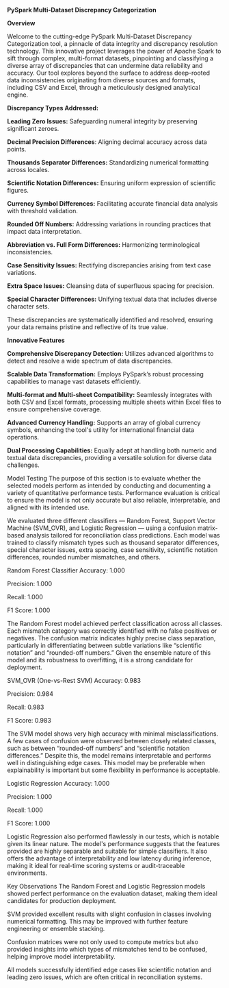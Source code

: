 **PySpark Multi-Dataset Discrepancy Categorization**

**Overview**

Welcome to the cutting-edge PySpark Multi-Dataset Discrepancy Categorization tool, a pinnacle of data integrity and discrepancy resolution technology. This innovative project leverages the power of Apache Spark to sift through complex, multi-format datasets, pinpointing and classifying a diverse array of discrepancies that can undermine data reliability and accuracy. Our tool explores beyond the surface to address deep-rooted data inconsistencies originating from diverse sources and formats, including CSV and Excel, through a meticulously designed analytical engine.


**Discrepancy Types Addressed:**

**Leading Zero Issues:** Safeguarding numeral integrity by preserving significant zeroes.

**Decimal Precision Differences**: Aligning decimal accuracy across data points.

**Thousands Separator Differences:** Standardizing numerical formatting across locales.

**Scientific Notation Differences:** Ensuring uniform expression of scientific figures.

**Currency Symbol Differences:** Facilitating accurate financial data analysis with threshold validation.

**Rounded Off Numbers:** Addressing variations in rounding practices that impact data interpretation.

**Abbreviation vs. Full Form Differences:** Harmonizing terminological inconsistencies.

**Case Sensitivity Issues:** Rectifying discrepancies arising from text case variations.

**Extra Space Issues:** Cleansing data of superfluous spacing for precision.

**Special Character Differences:** Unifying textual data that includes diverse character sets.

These discrepancies are systematically identified and resolved, ensuring your data remains pristine and reflective of its true value.

**Innovative Features**

**Comprehensive Discrepancy Detection:** Utilizes advanced algorithms to detect and resolve a wide spectrum of data discrepancies.

**Scalable Data Transformation:** Employs PySpark’s robust processing capabilities to manage vast datasets efficiently.

**Multi-format and Multi-sheet Compatibility:** Seamlessly integrates with both CSV and Excel formats, processing multiple sheets within Excel files to ensure comprehensive coverage.

**Advanced Currency Handling:** Supports an array of global currency symbols, enhancing the tool's utility for international financial data operations.

**Dual Processing Capabilities:** Equally adept at handling both numeric and textual data discrepancies, providing a versatile solution for diverse data challenges.





Model Testing
The purpose of this section is to evaluate whether the selected models perform as intended by conducting and documenting a variety of quantitative performance tests. Performance evaluation is critical to ensure the model is not only accurate but also reliable, interpretable, and aligned with its intended use.

We evaluated three different classifiers — Random Forest, Support Vector Machine (SVM_OVR), and Logistic Regression — using a confusion matrix-based analysis tailored for reconciliation class predictions. Each model was trained to classify mismatch types such as thousand separator differences, special character issues, extra spacing, case sensitivity, scientific notation differences, rounded number mismatches, and others.

Random Forest Classifier
Accuracy: 1.000

Precision: 1.000

Recall: 1.000

F1 Score: 1.000

The Random Forest model achieved perfect classification across all classes. Each mismatch category was correctly identified with no false positives or negatives. The confusion matrix indicates highly precise class separation, particularly in differentiating between subtle variations like “scientific notation” and “rounded-off numbers.” Given the ensemble nature of this model and its robustness to overfitting, it is a strong candidate for deployment.

SVM_OVR (One-vs-Rest SVM)
Accuracy: 0.983

Precision: 0.984

Recall: 0.983

F1 Score: 0.983

The SVM model shows very high accuracy with minimal misclassifications. A few cases of confusion were observed between closely related classes, such as between “rounded-off numbers” and “scientific notation differences.” Despite this, the model remains interpretable and performs well in distinguishing edge cases. This model may be preferable when explainability is important but some flexibility in performance is acceptable.

Logistic Regression
Accuracy: 1.000

Precision: 1.000

Recall: 1.000

F1 Score: 1.000

Logistic Regression also performed flawlessly in our tests, which is notable given its linear nature. The model's performance suggests that the features provided are highly separable and suitable for simple classifiers. It also offers the advantage of interpretability and low latency during inference, making it ideal for real-time scoring systems or audit-traceable environments.

Key Observations
The Random Forest and Logistic Regression models showed perfect performance on the evaluation dataset, making them ideal candidates for production deployment.

SVM provided excellent results with slight confusion in classes involving numerical formatting. This may be improved with further feature engineering or ensemble stacking.

Confusion matrices were not only used to compute metrics but also provided insights into which types of mismatches tend to be confused, helping improve model interpretability.

All models successfully identified edge cases like scientific notation and leading zero issues, which are often critical in reconciliation systems.



